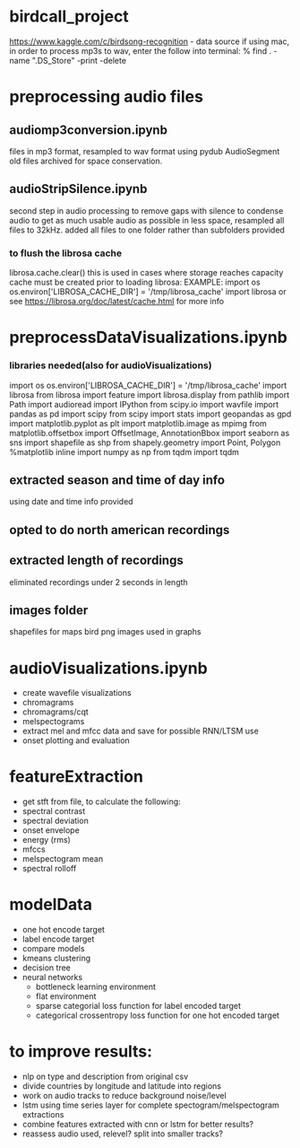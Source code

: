 # birdcall_project
https://www.kaggle.com/c/birdsong-recognition - data source
if using mac, in order to process mp3s to wav, enter the follow into terminal:
% find . -name ".DS_Store" -print -delete

# preprocessing audio files

## audiomp3conversion.ipynb
files in mp3 format, resampled to wav format using pydub AudioSegment
old files archived for space conservation.
## audioStripSilence.ipynb
second step in audio processing to remove gaps with silence to condense audio 
to get as much usable audio as possible in less space, 
resampled all files to 32kHz. added all files to one folder rather than 
subfolders provided
###  to flush the librosa cache
librosa.cache.clear()
this is used in cases where storage reaches capacity
cache must be created prior to loading librosa: 
EXAMPLE:
import os
os.environ['LIBROSA_CACHE_DIR'] = '/tmp/librosa_cache'
import librosa
or see https://librosa.org/doc/latest/cache.html for more info
# preprocessDataVisualizations.ipynb
### libraries needed(also for audioVisualizations)
import os
os.environ['LIBROSA_CACHE_DIR'] = '/tmp/librosa_cache'
import librosa
from librosa import feature
import librosa.display 
from pathlib import Path
import audioread
import IPython
from scipy.io import wavfile
import pandas as pd 
import scipy
from scipy import stats
import geopandas as gpd
import matplotlib.pyplot as plt
import matplotlib.image as mpimg
from matplotlib.offsetbox import OffsetImage, AnnotationBbox
import seaborn as sns
import shapefile as shp
from shapely.geometry import Point, Polygon
%matplotlib inline
import numpy as np
from tqdm import tqdm
## extracted season and time of day info
using date and time info provided
## opted to do north american recordings

## extracted length of recordings
eliminated recordings under 2 seconds in length
## images folder 
shapefiles for maps 
bird png images used in graphs


# audioVisualizations.ipynb
* create wavefile visualizations
* chromagrams
* chromagrams/cqt
* melspectograms
* extract mel and mfcc data and save for possible RNN/LTSM use
* onset plotting and evaluation

# featureExtraction
* get stft from file, to calculate the following:
* spectral contrast
* spectral deviation
* onset envelope
* energy (rms)
* mfccs
* melspectogram mean
* spectral rolloff


# modelData
* one hot encode target
* label encode target
* compare models
* kmeans clustering
* decision tree
* neural networks
   * bottleneck learning environment
   * flat environment
   * sparse categorial loss function for label encoded target
   * categorical crossentropy loss function for one hot encoded target
    

# to improve results:
* nlp on type and description from original csv
* divide countries by longitude and latitude into regions
* work on audio tracks to reduce background noise/level
* lstm using time series layer for complete spectogram/melspectogram extractions
* combine features extracted with cnn or lstm for better results?
* reassess audio used, relevel? split into smaller tracks?

